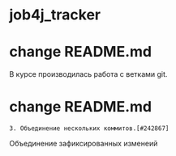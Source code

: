 # job4j_tracker
# change README.md

В курсе производилась работа с ветками git.
# change README.md

	3. Объединение нескольких коммитов.[#242867]
Объединение зафиксированных изменеий